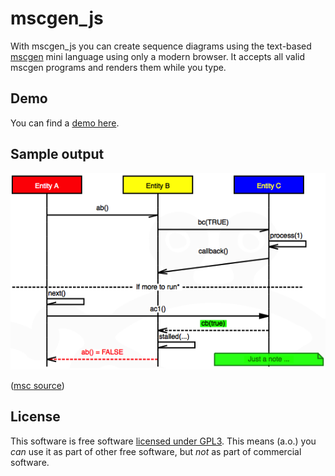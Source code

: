 mscgen_js
=========

With mscgen_js you can create sequence diagrams using the
text-based [mscgen][1] mini language using only a modern browser.
It accepts all valid mscgen programs and renders them while you
type.

Demo
----
You can find a [demo here][2].

Sample output
-------------
![a sample sequence chart](/samples/readme.png) 

([msc source][4])

License
-------
This software is free software [licensed under GPL3][3]. This means (a.o.) you _can_ use
it as part of other free software, but _not_ as part of commercial software.

[1]: http://www.mcternan.me.uk/mscgen/index.html
[2]: http://home.kpn.nl/chromx/mscgen_js/index.html
[3]: license.md
[4]: samples/readme.msc
